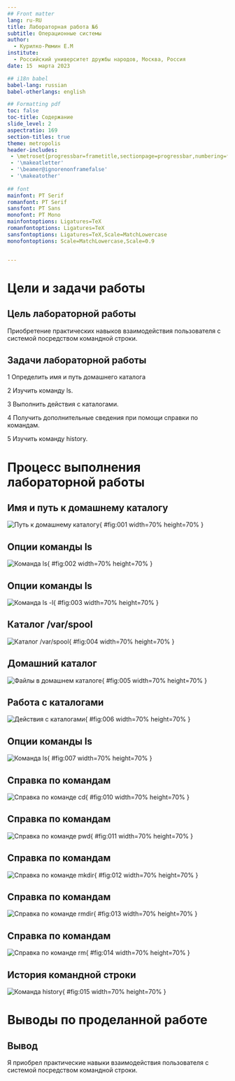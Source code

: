 ```yaml
---
## Front matter
lang: ru-RU
title: Лабораторная работа №6
subtitle: Операционные системы
author:
  - Курилко-Рюмин Е.М
institute:
  - Российский университет дружбы народов, Москва, Россия
date: 15  марта 2023

## i18n babel
babel-lang: russian
babel-otherlangs: english

## Formatting pdf
toc: false
toc-title: Содержание
slide_level: 2
aspectratio: 169
section-titles: true
theme: metropolis
header-includes:
 - \metroset{progressbar=frametitle,sectionpage=progressbar,numbering=fraction}
 - '\makeatletter'
 - '\beamer@ignorenonframefalse'
 - '\makeatother'
 
## font
mainfont: PT Serif
romanfont: PT Serif
sansfont: PT Sans
monofont: PT Mono
mainfontoptions: Ligatures=TeX
romanfontoptions: Ligatures=TeX
sansfontoptions: Ligatures=TeX,Scale=MatchLowercase
monofontoptions: Scale=MatchLowercase,Scale=0.9


---
```


# Цели и задачи работы

## Цель лабораторной работы

Приобретение практических навыков взаимодействия пользователя с системой посредством командной строки.

## Задачи лабораторной работы

1 Определить имя и путь домашнего каталога

2 Изучить команду ls.

3 Выполнить действия с каталогами.

4 Получить дополнительные сведения при помощи справки по командам.

5 Изучить команду history.

# Процесс выполнения лабораторной работы

## Имя и путь к домашнему каталогу 

![Путь к домашнему каталогу](image/1.PNG){ #fig:001 width=70% height=70% }

## Опции команды ls

![Команда ls](image/2.PNG){ #fig:002 width=70% height=70% }

## Опции команды ls

![Команда ls -l](image/3.PNG){ #fig:003 width=70% height=70% }

## Каталог /var/spool

![Каталог /var/spool](image/4.PNG){ #fig:004 width=70% height=70% }

## Домашний каталог

![Файлы в домашнем каталоге](image/5.PNG){ #fig:005 width=70% height=70% }

## Работа с каталогами

![Действия с каталогами](image/7.PNG){ #fig:006 width=70% height=70% }

## Опции команды ls

![Команда ls](image/9.PNG){ #fig:007 width=70% height=70% }

## Справка по командам

![Справка по команде cd](image/10.PNG){ #fig:010 width=70% height=70% }

## Справка по командам

![Справка по команде pwd](image/11.PNG){ #fig:011 width=70% height=70% }

## Справка по командам

![Справка по команде mkdir](image/12.PNG){ #fig:012 width=70% height=70% }

## Справка по командам

![Справка по команде rmdir](image/13.PNG){ #fig:013 width=70% height=70% }

## Справка по командам

![Справка по команде rm](image/14.PNG){ #fig:014 width=70% height=70% }

## История командной строки

![Команда history](image/15.PNG){ #fig:015 width=70% height=70% }

# Выводы по проделанной работе

## Вывод

Я приобрел практические навыки взаимодействия пользователя с системой посредством командной строки.
